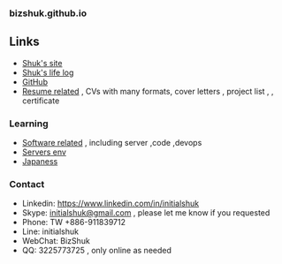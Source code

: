 ### bizshuk.github.io

## Links
- [Shuk's site](http://shuk.info/)
- [Shuk's life log](life_log)
- [GitHub](https://github.com/BizShuk)
- [Resume related](https://github.com/BizShuk/bizshuk.github.io/tree/master/resume) , CVs with many formats, cover letters , project list , , certificate

### Learning
- [Software related](https://github.com/BizShuk/code_sandbox) , including server ,code ,devops
- [Servers env](https://github.com/BizShuk/env_setup)
- [Japaness](https://github.com/BizShuk/japaness)

### Contact
- Linkedin: https://www.linkedin.com/in/initialshuk
- Skype: initialshuk@gmail.com , please let me know if you requested
- Phone: TW +886-911839712 
- Line: initialshuk
- WebChat: BizShuk 
- QQ: 3225773725 , only online as needed

